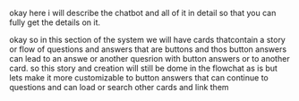 okay here i will describe the chatbot and all of it in detail so that you can fully get the details on it.

okay so in this section of the system we will have cards thatcontain a story or flow of questions and answers that are buttons and thos button answers can lead to an answe or another quesrion with button answers or to another card.
so this story and creation will still be dome in the flowchat as is but lets make it more customizable to button answers that can continue to questions and can load or search other cards and link them
